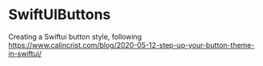 
# SwiftUIButtons

Creating a Swiftui button style, following
https://www.calincrist.com/blog/2020-05-12-step-up-your-button-theme-in-swiftui/


